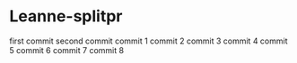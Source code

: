# Leanne-splitpr
first commit
second commit
commit 1 
commit 2
commit 3
commit 4
commit 5
commit 6
commit 7
commit 8
